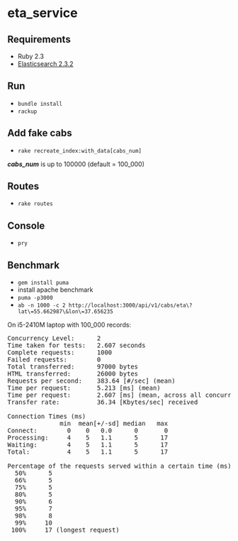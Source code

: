 # eta_service

## Requirements

* Ruby 2.3
* [Elasticsearch 2.3.2](https://www.elastic.co/guide/en/elasticsearch/reference/current/_installation.html)

## Run

* `bundle install`
* `rackup`

## Add fake cabs

* `rake recreate_index:with_data[cabs_num]`

***cabs_num*** is up to 100000 (default = 100_000)

## Routes

* `rake routes`

## Console

* `pry`

## Benchmark

* `gem install puma`
* install apache benchmark
* `puma -p3000`
* `ab -n 1000 -c 2 http://localhost:3000/api/v1/cabs/eta\?lat\=55.662987\&lon\=37.656235`

On i5-2410M laptop with 100_000 records:

<pre>Concurrency Level:      2
Time taken for tests:   2.607 seconds
Complete requests:      1000
Failed requests:        0
Total transferred:      97000 bytes
HTML transferred:       26000 bytes
Requests per second:    383.64 [#/sec] (mean)
Time per request:       5.213 [ms] (mean)
Time per request:       2.607 [ms] (mean, across all concurrent requests)
Transfer rate:          36.34 [Kbytes/sec] received

Connection Times (ms)
              min  mean[+/-sd] median   max
Connect:        0    0   0.0      0       0
Processing:     4    5   1.1      5      17
Waiting:        4    5   1.1      5      17
Total:          4    5   1.1      5      17

Percentage of the requests served within a certain time (ms)
  50%      5
  66%      5
  75%      5
  80%      5
  90%      6
  95%      7
  98%      8
  99%     10
 100%     17 (longest request)</pre>
